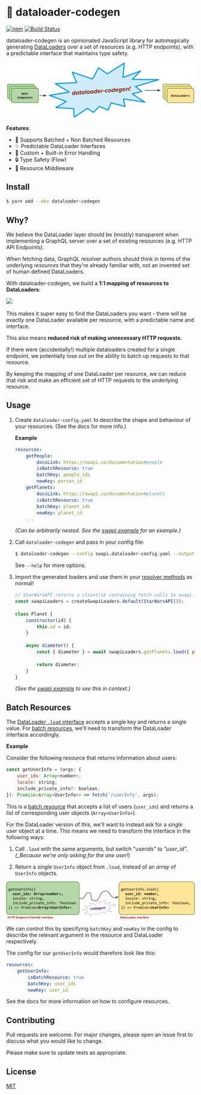 # 🤖 dataloader-codegen

[![npm](https://img.shields.io/npm/v/dataloader-codegen.svg)](https://yarn.pm/dataloader-codegen)
[![Build Status](https://travis-ci.org/Yelp/dataloader-codegen.svg?branch=master)](https://travis-ci.org/Yelp/dataloader-codegen)

dataloader-codegen is an opinionated JavaScript library for automagically generating [DataLoaders](https://github.com/graphql/dataloader) over a set of resources (e.g. HTTP endpoints), with a predictable interface that maintains type safety.

![header](./images/header.png)

**Features**:

-   🚚 Supports Batched + Non Batched Resources
-   ✨ Predictable DataLoader Interfaces
-   🐛 Custom + Built-in Error Handling
-   🔒 Type Safety (Flow)
-   🔧 Resource Middleware

## Install

```bash
$ yarn add --dev dataloader-codegen
```

## Why?

We believe the DataLoader layer should be (mostly) transparent when implementing
a GraphQL server over a set of existing resources (e.g. HTTP API Endpoints).

When fetching data, GraphQL resolver authors should think in terms of the
underlying _resources_ that they're already familiar with, not an invented set
of human defined DataLoaders.

With dataloader-codegen, we build a **1:1 mapping of resources to DataLoaders**:

<img src="https://raw.githubusercontent.com/Yelp/dataloader-codegen/master/images/mapping.png" height="400" />

This makes it super easy to find the DataLoaders you want - there will be
exactly one DataLoader available per resource, with a predictable name and interface.

This also means **reduced risk of making unnecessary HTTP requests.**

If there were (accidentally!) multiple dataloaders created for a single
endpoint, we potentially lose out on the ability to batch up requests to that
resource.

By keeping the mapping of one DataLoader per resource, we can reduce that
risk and make an efficient set of HTTP requests to the underlying resource.

## Usage

1. Create `dataloader-config.yaml` to describe the shape and behaviour of your resources. (See the docs for more info.)

    **Example**

    ```yaml
    resources:
        getPeople:
            docsLink: https://swapi.co/documentation#people
            isBatchResource: true
            batchKey: people_ids
            newKey: person_id
        getPlanets:
            docsLink: https://swapi.co/documentation#planets
            isBatchResource: true
            batchKey: planet_ids
            newKey: planet_id
        ...
    ```

    _(Can be arbitrarily nested. See the [swapi example](./examples/swapi/swapi.dataloader-config.yaml) for an example.)_

2. Call `dataloader-codegen` and pass in your config file:

    ```bash
    $ dataloader-codegen --config swapi.dataloader-config.yaml --output swapi-loaders.js
    ```

    See `--help` for more options.

3. Import the generated loaders and use them in your [resolver methods](https://www.apollographql.com/docs/graphql-tools/resolvers/) as normal!

    ```js
    // StarWarsAPI returns a clientlib containing fetch calls to swapi.co
    const swapiLoaders = createSwapiLoaders.default(StarWarsAPI());

    class Planet {
        constructor(id) {
            this.id = id;
        }

        async diameter() {
            const { diameter } = await swapiLoaders.getPlanets.load({ planet_id: this.id });

            return diameter;
        }
    }
    ```

    _(See the [swapi example](./examples/swapi/swapi-server.js) to see this in context.)_

## Batch Resources

The [DataLoader `.load` interface](https://github.com/graphql/dataloader#loadkey)
accepts a single key and returns a single value. For [batch resources](https://www.codementor.io/blog/batch-endpoints-6olbjay1hd), we'll need to transform the DataLoader interface accordingly.

**Example**

Consider the following resource that returns information about users:

```js
const getUserInfo = (args: {
    user_ids: Array<number>,
    locale: string,
    include_private_info?: boolean,
}): Promise<Array<UserInfo>> => fetch('/userInfo', args);
```

This is a [batch resource](https://www.codementor.io/blog/batch-endpoints-6olbjay1hd) that accepts a list of users (`user_ids`) and returns a list of corresponding user objects (`Array<UserInfo>`).

For the DataLoader version of this, we'll want to instead ask for a _single_ user
object at a time. This means we need to transform the interface in the following
ways:

1. Call `.load` with the same arguments, but switch "user*ids" to "user_id".
   (\_Because we're only asking for the one user!*)

2. Return a _single_ `UserInfo` object from `.load`, instead of an _array_ of
   `UserInfo` objects.

![demo!](./images/demo.png)

We can control this by specifying `batchKey` and `newKey` in the config to
describe the relevant argument in the resource and DataLoader respectively.

The config for our `getUserInfo` would therefore look like this:

```yaml
resources:
    getUserInfo:
        isBatchResource: true
        batchKey: user_ids
        newKey: user_id
```

See the docs for more information on how to configure resources.

## Contributing

Pull requests are welcome. For major changes, please open an issue first to discuss what you would like to change.

Please make sure to update tests as appropriate.

## License

[MIT](https://choosealicense.com/licenses/mit/)
